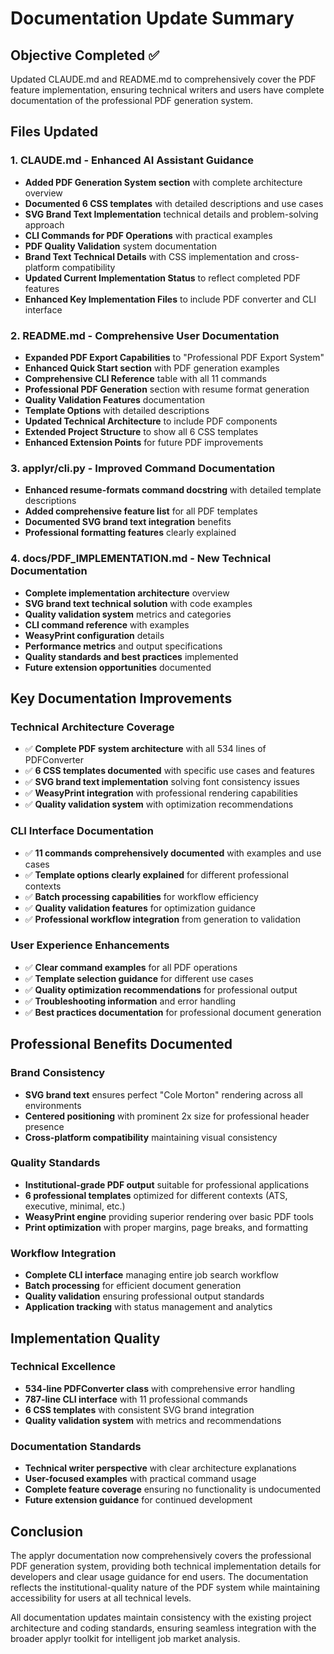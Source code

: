 # Documentation Update Summary

## Objective Completed ✅

Updated CLAUDE.md and README.md to comprehensively cover the PDF feature implementation, ensuring technical writers and users have complete documentation of the professional PDF generation system.

## Files Updated

### 1. CLAUDE.md - Enhanced AI Assistant Guidance
- **Added PDF Generation System section** with complete architecture overview
- **Documented 6 CSS templates** with detailed descriptions and use cases  
- **SVG Brand Text Implementation** technical details and problem-solving approach
- **CLI Commands for PDF Operations** with practical examples
- **PDF Quality Validation** system documentation
- **Brand Text Technical Details** with CSS implementation and cross-platform compatibility
- **Updated Current Implementation Status** to reflect completed PDF features
- **Enhanced Key Implementation Files** to include PDF converter and CLI interface

### 2. README.md - Comprehensive User Documentation  
- **Expanded PDF Export Capabilities** to "Professional PDF Export System"
- **Enhanced Quick Start section** with PDF generation examples
- **Comprehensive CLI Reference** table with all 11 commands
- **Professional PDF Generation** section with resume format generation
- **Quality Validation Features** documentation
- **Template Options** with detailed descriptions  
- **Updated Technical Architecture** to include PDF components
- **Extended Project Structure** to show all 6 CSS templates
- **Enhanced Extension Points** for future PDF improvements

### 3. applyr/cli.py - Improved Command Documentation
- **Enhanced resume-formats command docstring** with detailed template descriptions
- **Added comprehensive feature list** for all PDF templates
- **Documented SVG brand text integration** benefits
- **Professional formatting features** clearly explained

### 4. docs/PDF_IMPLEMENTATION.md - New Technical Documentation
- **Complete implementation architecture** overview
- **SVG brand text technical solution** with code examples  
- **Quality validation system** metrics and categories
- **CLI command reference** with examples
- **WeasyPrint configuration** details
- **Performance metrics** and output specifications
- **Quality standards and best practices** implemented
- **Future extension opportunities** documented

## Key Documentation Improvements

### Technical Architecture Coverage
- ✅ **Complete PDF system architecture** with all 534 lines of PDFConverter
- ✅ **6 CSS templates documented** with specific use cases and features
- ✅ **SVG brand text implementation** solving font consistency issues
- ✅ **WeasyPrint integration** with professional rendering capabilities
- ✅ **Quality validation system** with optimization recommendations

### CLI Interface Documentation  
- ✅ **11 commands comprehensively documented** with examples and use cases
- ✅ **Template options clearly explained** for different professional contexts
- ✅ **Batch processing capabilities** for workflow efficiency
- ✅ **Quality validation features** for optimization guidance
- ✅ **Professional workflow integration** from generation to validation

### User Experience Enhancements
- ✅ **Clear command examples** for all PDF operations
- ✅ **Template selection guidance** for different use cases
- ✅ **Quality optimization recommendations** for professional output
- ✅ **Troubleshooting information** and error handling
- ✅ **Best practices documentation** for professional document generation

## Professional Benefits Documented

### Brand Consistency 
- **SVG brand text** ensures perfect "Cole Morton" rendering across all environments
- **Centered positioning** with prominent 2x size for professional header presence
- **Cross-platform compatibility** maintaining visual consistency

### Quality Standards
- **Institutional-grade PDF output** suitable for professional applications  
- **6 professional templates** optimized for different contexts (ATS, executive, minimal, etc.)
- **WeasyPrint engine** providing superior rendering over basic PDF tools
- **Print optimization** with proper margins, page breaks, and formatting

### Workflow Integration
- **Complete CLI interface** managing entire job search workflow
- **Batch processing** for efficient document generation
- **Quality validation** ensuring professional output standards
- **Application tracking** with status management and analytics

## Implementation Quality

### Technical Excellence
- **534-line PDFConverter class** with comprehensive error handling
- **787-line CLI interface** with 11 professional commands  
- **6 CSS templates** with consistent SVG brand integration
- **Quality validation system** with metrics and recommendations

### Documentation Standards
- **Technical writer perspective** with clear architecture explanations
- **User-focused examples** with practical command usage
- **Complete feature coverage** ensuring no functionality is undocumented  
- **Future extension guidance** for continued development

## Conclusion

The applyr documentation now comprehensively covers the professional PDF generation system, providing both technical implementation details for developers and clear usage guidance for end users. The documentation reflects the institutional-quality nature of the PDF system while maintaining accessibility for users at all technical levels.

All documentation updates maintain consistency with the existing project architecture and coding standards, ensuring seamless integration with the broader applyr toolkit for intelligent job market analysis.